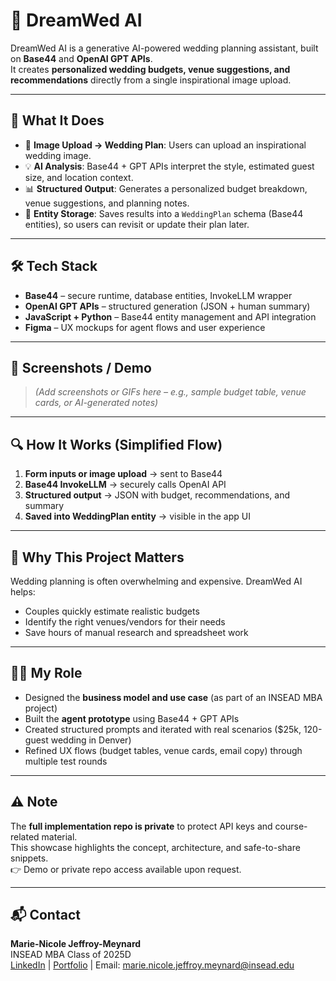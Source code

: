 # 💍 DreamWed AI  

DreamWed AI is a generative AI-powered wedding planning assistant, built on **Base44** and **OpenAI GPT APIs**.  
It creates **personalized wedding budgets, venue suggestions, and recommendations** directly from a single inspirational image upload.  

---

## 🚀 What It Does  
- 📸 **Image Upload → Wedding Plan**: Users can upload an inspirational wedding image.  
- 💡 **AI Analysis**: Base44 + GPT APIs interpret the style, estimated guest size, and location context.  
- 📊 **Structured Output**: Generates a personalized budget breakdown, venue suggestions, and planning notes.  
- 📅 **Entity Storage**: Saves results into a `WeddingPlan` schema (Base44 entities), so users can revisit or update their plan later.  

---

## 🛠️ Tech Stack  
- **Base44** – secure runtime, database entities, InvokeLLM wrapper  
- **OpenAI GPT APIs** – structured generation (JSON + human summary)  
- **JavaScript + Python** – Base44 entity management and API integration  
- **Figma** – UX mockups for agent flows and user experience  

---

## 📸 Screenshots / Demo  
> _(Add screenshots or GIFs here – e.g., sample budget table, venue cards, or AI-generated notes)_  

---

## 🔍 How It Works (Simplified Flow)  
1. **Form inputs or image upload** → sent to Base44  
2. **Base44 InvokeLLM** → securely calls OpenAI API  
3. **Structured output** → JSON with budget, recommendations, and summary  
4. **Saved into WeddingPlan entity** → visible in the app UI  

---

## 🎯 Why This Project Matters  
Wedding planning is often overwhelming and expensive. DreamWed AI helps:  
- Couples quickly estimate realistic budgets  
- Identify the right venues/vendors for their needs  
- Save hours of manual research and spreadsheet work  

---

## 👩‍💻 My Role  
- Designed the **business model and use case** (as part of an INSEAD MBA project)  
- Built the **agent prototype** using Base44 + GPT APIs  
- Created structured prompts and iterated with real scenarios ($25k, 120-guest wedding in Denver)  
- Refined UX flows (budget tables, venue cards, email copy) through multiple test rounds  

---

## ⚠️ Note  
The **full implementation repo is private** to protect API keys and course-related material.  
This showcase highlights the concept, architecture, and safe-to-share snippets.  
👉 Demo or private repo access available upon request.  

---

## 📬 Contact  
**Marie-Nicole Jeffroy-Meynard**  
INSEAD MBA Class of 2025D  
[LinkedIn](#) | [Portfolio](#) | Email: marie.nicole.jeffroy.meynard@insead.edu  
